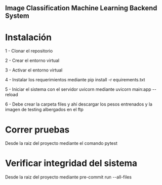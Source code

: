 ## Image Classification Machine Learning Backend System
# Instalación
1 - Clonar el repositorio

2 - Crear el entorno virtual

3 - Activar el entorno virtual

4 - Instalar los requerimientos mediante pip install -r equirements.txt

5 - Iniciar el sistema con el servidor uvicorn mediante uvicorn main:app --reload

6 - Debe crear la carpeta files y ahí descargar los pesos entrenados y la imagen de testing albergados en el ftp

# Correr pruebas
Desde la raiz del proyecto mediante el comando pytest

# Verificar integridad del sistema
Desde la raiz del proyecto mediante pre-commit run --all-files 


